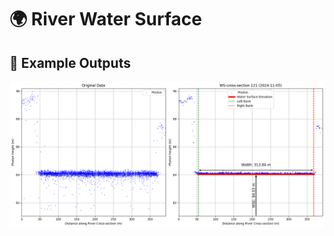 # 🌍 River Water Surface 

## 📸 Example Outputs

![image alt](https://github.com/SaeidDaliriSusefi/RiverWSE-Estimation/blob/c62a8886ab09fd839aca38c854f321add1c405fe/Images/River_.png)
